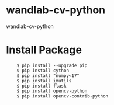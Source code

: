 # wandlab-cv-python
wandlab-cv-python

# Install Package
```
	$ pip install --upgrade pip
	$ pip install cython
	$ pip install "numpy<17"
	$ pip install imutils
	$ pip install flask
	$ pip install opencv-python
	$ pip install opencv-contrib-python

```
